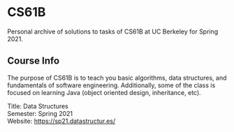 # CS61B

Personal archive of solutions to tasks of CS61B at UC Berkeley for Spring 2021.

## Course Info

The purpose of CS61B is to teach you basic algorithms, data structures, and fundamentals of software engineering. Additionally, some of the class is focused on learning Java (object oriented design, inheritance, etc).

Title: Data Structures  
Semester: Spring 2021  
Website: https://sp21.datastructur.es/
